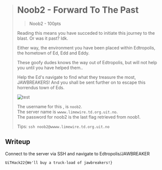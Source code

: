 ># Noob2 - Forward To The Past
>>    Noob2 - 100pts
>
>Reading this means you have succeded to initiate this journey to the blast. Or was it past? Idk.
>
>Either way, the environment you have been placed within Edtropolis, the hometown of Ed, Edd and Eddy. 
>
>These goofy dudes knows the way out of Edtropolis, but will not help you until you have helped them..
>
>Help the Ed's navigate to find what they treasure the most, JAWBREAKERS! And you shall be sent further on to escape this horrendus town of Eds.
>
>![test](https://media.giphy.com/media/12bf1xyaw7a59u/giphy.gif)
>
>
>The username for this , is `noob2`.  
>The server name is `wwww.limewire.td.org.uit.no`.  
>The password for noob2 is the last flag retrieved from noob1.
>
>Tips:
>`ssh noob2@wwww.limewire.td.org.uit.no`



## Writeup
Connect to the server via SSH and navigate to Edtropolis/JAWBREAKER

```
UiTHack22{We'll buy a truck-load of jawbreakers!}
```